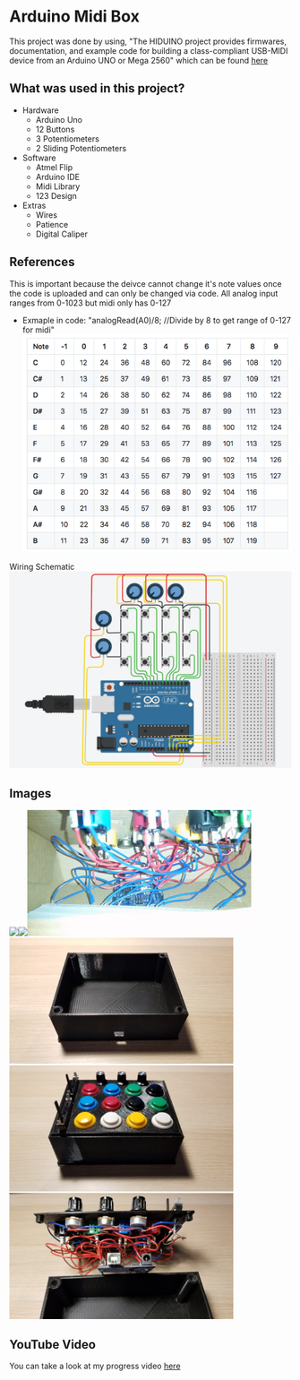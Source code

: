 # Arduino Midi Box
This project was done by using, "The HIDUINO project provides firmwares, documentation, and example code for building a class-compliant USB-MIDI device from an Arduino UNO or Mega 2560" which can be found [here](https://github.com/ddiakopoulos/hiduino)

## What was used in this project?
- Hardware
  - Arduino Uno
  - 12 Buttons 
  - 3 Potentiometers
  - 2 Sliding Potentiometers
- Software
  - Atmel Flip
  - Arduino IDE
  - Midi Library
  - 123 Design
- Extras
  - Wires
  - Patience
  - Digital Caliper

## References
This is important because the deivce cannot change it's note values once the code is uploaded and can only be changed via code. All analog input ranges from 0-1023 but midi only has 0-127
  - Exmaple in code: "analogRead(A0)/8; //Divide by 8 to get range of 0-127 for midi"
![](https://github.com/ImaginaryResources/Arduino-Midi-Box/blob/master/images/MidiNoteNumberChart.png)

 Wiring Schematic
![](https://github.com/ImaginaryResources/Arduino-Midi-Box/blob/master/images/MidiWiring.png)

## Images
<img src="https://github.com/ImaginaryResources/Arduino-Midi-Box/blob/master/images/Prototype1.jpg" width="400"><img src="https://github.com/ImaginaryResources/Arduino-Midi-Box/blob/master/images/Prototype2.jpg" width="400"><img src="https://github.com/ImaginaryResources/Arduino-Midi-Box/blob/master/images/Prototype3.jpg" width="400"><img src="https://github.com/ImaginaryResources/Arduino-Midi-Box/blob/master/images/Final3.jpg" width="400"><img src="https://github.com/ImaginaryResources/Arduino-Midi-Box/blob/master/images/Final.jpg" width="400"><img src="https://github.com/ImaginaryResources/Arduino-Midi-Box/blob/master/images/Final2.jpg" width="400">

## YouTube Video
You can take a look at my progress video [here](https://youtu.be/d30t4D4371Q)

